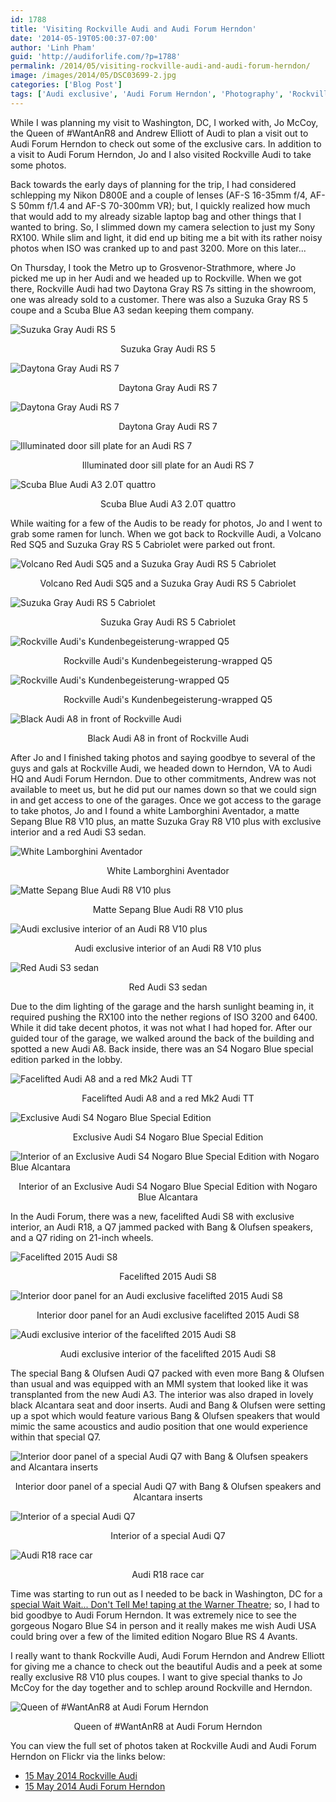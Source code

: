```yaml
---
id: 1788
title: 'Visiting Rockville Audi and Audi Forum Herndon'
date: '2014-05-19T05:00:37-07:00'
author: 'Linh Pham'
guid: 'http://audiforlife.com/?p=1788'
permalink: /2014/05/visiting-rockville-audi-and-audi-forum-herndon/
image: /images/2014/05/DSC03699-2.jpg
categories: ['Blog Post']
tags: ['Audi exclusive', 'Audi Forum Herndon', 'Photography', 'Rockville Audi']
---
```


While I was planning my visit to Washington, DC, I worked with, Jo McCoy, the Queen of #WantAnR8 and Andrew Elliott of Audi to plan a visit out to Audi Forum Herndon to check out some of the exclusive cars. In addition to a visit to Audi Forum Herndon, Jo and I also visited Rockville Audi to take some photos.

Back towards the early days of planning for the trip, I had considered schlepping my Nikon D800E and a couple of lenses (AF-S 16-35mm f/4, AF-S 50mm f/1.4 and AF-S 70-300mm VR); but, I quickly realized how much that would add to my already sizable laptop bag and other things that I wanted to bring. So, I slimmed down my camera selection to just my Sony RX100. While slim and light, it did end up biting me a bit with its rather noisy photos when ISO was cranked up to and past 3200. More on this later...

On Thursday, I took the Metro up to Grosvenor-Strathmore, where Jo picked me up in her Audi and we headed up to Rockville. When we got there, Rockville Audi had two Daytona Gray RS 7s sitting in the showroom, one was already sold to a customer. There was also a Suzuka Gray RS 5 coupe and a Scuba Blue A3 sedan keeping them company.

![Suzuka Gray Audi RS 5](/images/2014/05/DSC03593_Medium.jpg)
<center>Suzuka Gray Audi RS 5</center>

![Daytona Gray Audi RS 7](/images/2014/05/DSC03594_Medium.jpg)
<center>Daytona Gray Audi RS 7</center>

![Daytona Gray Audi RS 7](/images/2014/05/DSC03595_Medium.jpg)
<center>Daytona Gray Audi RS 7</center>

![Illuminated door sill plate for an Audi RS 7](/images/2014/05/DSC03637_Medium.jpg)
<center>Illuminated door sill plate for an Audi RS 7</center>

![Scuba Blue Audi A3 2.0T quattro](/images/2014/05/DSC03632_Medium.jpg)
<center>Scuba Blue Audi A3 2.0T quattro</center>

While waiting for a few of the Audis to be ready for photos, Jo and I went to grab some ramen for lunch. When we got back to Rockville Audi, a Volcano Red SQ5 and Suzuka Gray RS 5 Cabriolet were parked out front.

![Volcano Red Audi SQ5 and a Suzuka Gray Audi RS 5 Cabriolet](/images/2014/05/DSC03611_Medium.jpg)
<center>Volcano Red Audi SQ5 and a Suzuka Gray Audi RS 5 Cabriolet</center>

![Suzuka Gray Audi RS 5 Cabriolet](/images/2014/05/DSC03619_Medium.jpg)
<center>Suzuka Gray Audi RS 5 Cabriolet</center>

![Rockville Audi's Kundenbegeisterung-wrapped Q5](/images/2014/05/DSC03606_Medium.jpg)
<center>Rockville Audi's Kundenbegeisterung-wrapped Q5</center>

![Rockville Audi's Kundenbegeisterung-wrapped Q5](/images/2014/05/DSC03627_Medium.jpg)
<center>Rockville Audi's Kundenbegeisterung-wrapped Q5</center>

![Black Audi A8 in front of Rockville Audi](/images/2014/05/DSC03628_Medium.jpg)
<center>Black Audi A8 in front of Rockville Audi</center>

After Jo and I finished taking photos and saying goodbye to several of the guys and gals at Rockville Audi, we headed down to Herndon, VA to Audi HQ and Audi Forum Herndon. Due to other commitments, Andrew was not available to meet us, but he did put our names down so that we could sign in and get access to one of the garages. Once we got access to the garage to take photos, Jo and I found a white Lamborghini Aventador, a matte Sepang Blue R8 V10 plus, an matte Suzuka Gray R8 V10 plus with exclusive interior and a red Audi S3 sedan.

![White Lamborghini Aventador](/images/2014/05/DSC03663_Medium.jpg)
<center>White Lamborghini Aventador</center>

![Matte Sepang Blue Audi R8 V10 plus](/images/2014/05/DSC03669_Medium.jpg)
<center>Matte Sepang Blue Audi R8 V10 plus</center>

![Audi exclusive interior of an Audi R8 V10 plus](/images/2014/05/DSC03677_Medium.jpg)
<center>Audi exclusive interior of an Audi R8 V10 plus</center>

![Red Audi S3 sedan](/images/2014/05/DSC03680_Medium.jpg)
<center>Red Audi S3 sedan</center>

Due to the dim lighting of the garage and the harsh sunlight beaming in, it required pushing the RX100 into the nether regions of ISO 3200 and 6400. While it did take decent photos, it was not what I had hoped for. After our guided tour of the garage, we walked around the back of the building and spotted a new Audi A8. Back inside, there was an S4 Nogaro Blue special edition parked in the lobby.

![Facelifted Audi A8 and a red Mk2 Audi TT](/images/2014/05/DSC03691_Medium.jpg)
<center>Facelifted Audi A8 and a red Mk2 Audi TT</center>

![Exclusive Audi S4 Nogaro Blue Special Edition](/images/2014/05/DSC03699_Medium.jpg)
<center>Exclusive Audi S4 Nogaro Blue Special Edition</center>

![Interior of an Exclusive Audi S4 Nogaro Blue Special Edition with Nogaro Blue Alcantara](/images/2014/05/DSC03700_Medium.jpg)
<center>Interior of an Exclusive Audi S4 Nogaro Blue Special Edition with Nogaro Blue Alcantara</center>

In the Audi Forum, there was a new, facelifted Audi S8 with exclusive interior, an Audi R18, a Q7 jammed packed with Bang & Olufsen speakers, and a Q7 riding on 21-inch wheels.

![Facelifted 2015 Audi S8](/images/2014/05/DSC03714_Medium.jpg)
<center>Facelifted 2015 Audi S8</center>

![Interior door panel for an Audi exclusive facelifted 2015 Audi S8](/images/2014/05/DSC03658_Medium.jpg)
<center>Interior door panel for an Audi exclusive facelifted 2015 Audi S8</center>

![Audi exclusive interior of the facelifted 2015 Audi S8](/images/2014/05/DSC03717_Medium.jpg)
<center>Audi exclusive interior of the facelifted 2015 Audi S8</center>

The special Bang & Olufsen Audi Q7 packed with even more Bang & Olufsen than usual and was equipped with an MMI system that looked like it was transplanted from the new Audi A3. The interior was also draped in lovely black Alcantara seat and door inserts. Audi and Bang & Olufsen were setting up a spot which would feature various Bang & Olufsen speakers that would mimic the same acoustics and audio position that one would experience within that special Q7.

![Interior door panel of a special Audi Q7 with Bang & Olufsen speakers and Alcantara inserts](/images/2014/05/DSC03651_Medium.jpg)
<center>Interior door panel of a special Audi Q7 with Bang & Olufsen speakers and Alcantara inserts</center>

![Interior of a special Audi Q7](/images/2014/05/DSC03720_Medium.jpg)
<center>Interior of a special Audi Q7</center>

![Audi R18 race car](/images/2014/05/DSC03726_Medium.jpg)
<center>Audi R18 race car</center>

Time was starting to run out as I needed to be back in Washington, DC for a [special Wait Wait... Don't Tell Me! taping at the Warner Theatre](http://blog.wwdt.me/2014/05/wait-wait-dont-tell-me-at-the-warner-theatre/); so, I had to bid goodbye to Audi Forum Herndon. It was extremely nice to see the gorgeous Nogaro Blue S4 in person and it really makes me wish Audi USA could bring over a few of the limited edition Nogaro Blue RS 4 Avants.

I really want to thank Rockville Audi, Audi Forum Herndon and Andrew Elliott for giving me a chance to check out the beautiful Audis and a peek at some really exclusive R8 V10 plus coupes. I want to give special thanks to Jo McCoy for the day together and to schlep around Rockville and Herndon.

![Queen of #WantAnR8 at Audi Forum Herndon](/images/2014/05/20140515_192213589_iOS.jpg)
<center>Queen of #WantAnR8 at Audi Forum Herndon</center>

You can view the full set of photos taken at Rockville Audi and Audi Forum Herndon on Flickr via the links below:

* [15 May 2014 Rockville Audi](https://www.flickr.com/photos/questionlp/sets/72157644308786619/)
* [15 May 2014 Audi Forum Herndon](https://www.flickr.com/photos/questionlp/sets/72157644724296144/)
